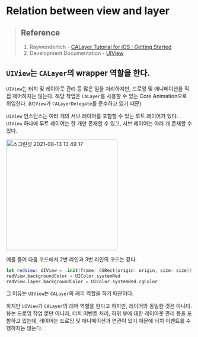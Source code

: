 # Relation between view and layer

>   ## Reference
>
>   1.   Raywenderlich - [CALayer Tutorial for iOS : Getting Started](https://www.raywenderlich.com/10317653-calayer-tutorial-for-ios-getting-started)
>   2.   Development Documentation - [UIView](https://developer.apple.com/documentation/uikit/uiview)



## `UIView`는 `CALayer`의 wrapper 역할을 한다.

`UIView`는 터치 및 레이아웃 관리 등 많은 일을 처리하지만, 드로잉 및 애니메이션을 직접 제어하지는 않는다. 해당 작업은 `CALayer`를 사용할 수 있는 Core Animation으로 위임한다. (`UIView`가 `CALayerDelegate`를 준수하고 있기 때문)

`UIView` 인스턴스는 여러 개의 서브 레이어를 포함할 수 있는 루트 레이어가 있다. `UIView` 하나에 루트 레이어는 한 개만 존재할 수 있고, 서브 레이어는 여러 개 존재할 수 있다.

<img width="300" alt="스크린샷 2021-08-13 13 49 17" src="https://user-images.githubusercontent.com/73573732/129306264-15d99583-5e72-4fc3-903b-5db5a18473a0.png">

예를 들어 다음 코드에서 2번 라인과 3번 라인의 코드는 같다. 

```swift
let redView: UIView = .init(frame: CGRect(origin: origin, size: size))
redView.backgroundColor = UIColor.systemRed
redView.layer.backgroundColor = UIColor.systemRed.cgColor
```

그 이유는 `UIView`는 `CALayer`의 래퍼 역할을 하기 때문이다.

하지만 `UIView`가 `CALayer`의 래퍼 역할을 한다고 하지만, 레이어와 동일한 것은 아니다. 뷰는 드로잉 작업 뿐만 아니라, 터치 이벤트 처리, 하위 뷰에 대한 레이아웃 관리 등을 포함하고 있는데, 레이어는 드로잉 및 애니메이션과 연관이 있기 때문에 터치 이벤트를 수행하지는 않는다.
